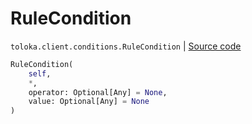 # RuleCondition
`toloka.client.conditions.RuleCondition` | [Source code](https://github.com/Toloka/toloka-kit/blob/v1.1.0.post1/src/client/conditions.py#L69)

```python
RuleCondition(
    self,
    *,
    operator: Optional[Any] = None,
    value: Optional[Any] = None
)
```

